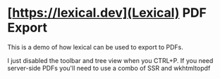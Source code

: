 # [https://lexical.dev](Lexical) PDF Export

This is a demo of how lexical can be used to export to PDFs.

I just disabled the toolbar and tree view when you CTRL+P. If you need server-side PDFs you'll need to use a combo of SSR and wkhtmltopdf
